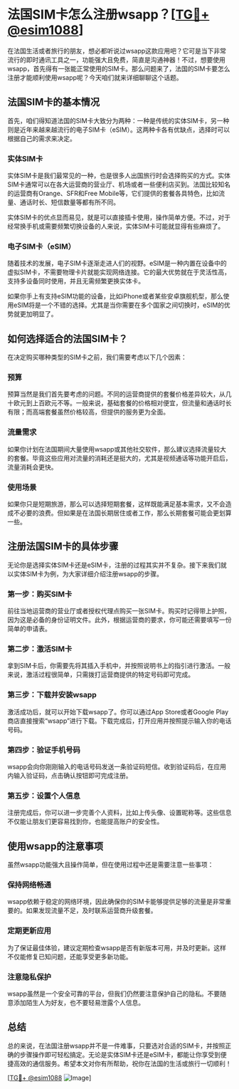 # 法国SIM卡怎么注册wsapp？[[TG💪+ @esim1088](https://t.me/s/esim1088)]

在法国生活或者旅行的朋友，想必都听说过wsapp这款应用吧？它可是当下非常流行的即时通讯工具之一，功能强大且免费，简直是沟通神器！不过，想要使用wsapp，首先得有一张能正常使用的SIM卡。那么问题来了，法国的SIM卡要怎么注册才能顺利使用wsapp呢？今天咱们就来详细聊聊这个话题。

## 法国SIM卡的基本情况

首先，咱们得知道法国的SIM卡大致分为两种：一种是传统的实体SIM卡，另一种则是近年来越来越流行的电子SIM卡（eSIM）。这两种卡各有优缺点，选择时可以根据自己的需求来决定。

### 实体SIM卡

实体SIM卡是我们最常见的一种，也是很多人出国旅行时会选择购买的方式。实体SIM卡通常可以在各大运营商的营业厅、机场或者一些便利店买到。法国比较知名的运营商有Orange、SFR和Free Mobile等，它们提供的套餐各具特色，比如流量、通话时长、短信数量等都有所不同。

实体SIM卡的优点显而易见，就是可以直接插卡使用，操作简单方便。不过，对于经常换手机或需要频繁切换设备的人来说，实体SIM卡可能就显得有些麻烦了。

### 电子SIM卡（eSIM）

随着技术的发展，电子SIM卡逐渐走进人们的视野。eSIM是一种内置在设备中的虚拟SIM卡，不需要物理卡片就能实现网络连接。它的最大优势就在于灵活性高，支持多设备同时使用，并且无需频繁更换实体卡。

如果你手上有支持eSIM功能的设备，比如iPhone或者某些安卓旗舰机型，那么使用eSIM将是一个不错的选择。尤其是当你需要在多个国家之间切换时，eSIM的优势就更加明显了。

## 如何选择适合的法国SIM卡？

在决定购买哪种类型的SIM卡之前，我们需要考虑以下几个因素：

### 预算

预算当然是我们首先要考虑的问题。不同的运营商提供的套餐价格差异较大，从几十欧元到上百欧元不等。一般来说，基础套餐的价格相对便宜，但流量和通话时长有限；而高端套餐虽然价格较高，但提供的服务更为全面。

### 流量需求

如果你计划在法国期间大量使用wsapp或其他社交软件，那么建议选择流量较大的套餐。毕竟这些应用对流量的消耗还是挺大的，尤其是视频通话等功能开启后，流量消耗会更快。

### 使用场景

如果你只是短期旅游，那么可以选择短期套餐，这样既能满足基本需求，又不会造成不必要的浪费。但如果是在法国长期居住或者工作，那么长期套餐可能会更划算一些。

## 注册法国SIM卡的具体步骤

无论你是选择实体SIM卡还是eSIM卡，注册的过程其实并不复杂。接下来我们就以实体SIM卡为例，为大家详细介绍注册wsapp的步骤。

### 第一步：购买SIM卡

前往当地运营商的营业厅或者授权代理点购买一张SIM卡。购买时记得带上护照，因为这是必备的身份证明文件。此外，根据运营商的要求，你可能还需要填写一份简单的申请表。

### 第二步：激活SIM卡

拿到SIM卡后，你需要先将其插入手机中，并按照说明书上的指引进行激活。一般来说，激活过程很简单，只需拨打运营商提供的特定号码即可完成。

### 第三步：下载并安装wsapp

激活成功后，就可以开始下载wsapp了。你可以通过App Store或者Google Play商店直接搜索“wsapp”进行下载。下载完成后，打开应用并按照提示输入你的电话号码。

### 第四步：验证手机号码

wsapp会向你刚刚输入的电话号码发送一条验证码短信。收到验证码后，在应用内输入验证码，点击确认按钮即可完成注册。

### 第五步：设置个人信息

注册完成后，你可以进一步完善个人资料，比如上传头像、设置昵称等。这些信息不仅能让朋友们更容易找到你，也能提高账户的安全性。

## 使用wsapp的注意事项

虽然wsapp功能强大且操作简单，但在使用过程中还是需要注意一些事项：

### 保持网络畅通

wsapp依赖于稳定的网络环境，因此确保你的SIM卡能够提供足够的流量是非常重要的。如果发现流量不足，及时联系运营商升级套餐。

### 定期更新应用

为了保证最佳体验，建议定期检查wsapp是否有新版本可用，并及时更新。这样不仅能修复已知问题，还能享受更多新功能。

### 注意隐私保护

wsapp虽然是一个安全可靠的平台，但我们仍然要注意保护自己的隐私。不要随意添加陌生人为好友，也不要轻易泄露个人信息。

## 总结

总的来说，在法国注册wsapp并不是一件难事，只要选对合适的SIM卡，并按照正确的步骤操作即可轻松搞定。无论是实体SIM卡还是eSIM卡，都能让你享受到便捷高效的通信服务。希望本文对你有所帮助，祝你在法国的生活或旅行一切顺利！

[[TG💪+ @esim1088](https://t.me/s/esim1088) ![Image](https://i.postimg.cc/4NQfJmqS/Snipaste-2025-05-13-00-14-12.png)]